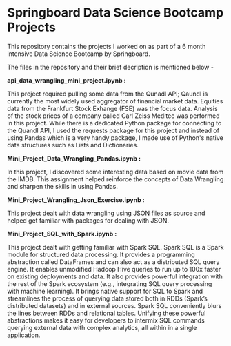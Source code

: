 # Springboard Data Science Bootcamp Projects
This repository contains the projects I worked on as part of a 6 month intensive Data Science Bootcamp by Springboard.


The files in the repository and their brief decription is mentioned below - 

**api_data_wrangling_mini_project.ipynb :**

This project required pulling some data from the Qunadl API; Qaundl is currently the most widely used aggregator of financial market data. Equities data from the Frankfurt Stock Exhange (FSE) was the focus data. Analysis of the stock prices of a company called Carl Zeiss Meditec was performed in this project.
While there is a dedicated Python package for connecting to the Quandl API, I used the requests package for this project and instead of using Pandas which is a very handy package, I made use of Python's native data structures such as Lists and Dictionaries.

**Mini_Project_Data_Wrangling_Pandas.ipynb :**

In this project, I discovered some interesting data based on movie data from the IMDB.
This assignment helped reinforce the concepts of Data Wrangling and sharpen the skills in using Pandas. 

**Mini_Project_Wrangling_Json_Exercise.ipynb :**

This project dealt with data wrangling using JSON files as source and helped get familiar with packages for dealing with JSON.

**Mini_Project_SQL_with_Spark.ipynb :**

This project dealt with getting familiar with Spark SQL.
Spark SQL is a Spark module for structured data processing. It provides a programming abstraction called DataFrames and can also act as a distributed SQL query engine. It enables unmodified Hadoop Hive queries to run up to 100x faster on existing deployments and data. It also provides powerful integration with the rest of the Spark ecosystem (e.g., integrating SQL query processing with machine learning).
It brings native support for SQL to Spark and streamlines the process of querying data stored both in RDDs (Spark’s distributed datasets) and in external sources. Spark SQL conveniently blurs the lines between RDDs and relational tables. Unifying these powerful abstractions makes it easy for developers to intermix SQL commands querying external data with complex analytics, all within in a single application. 


    
